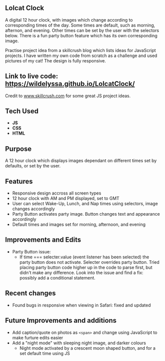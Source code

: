 ## Lolcat Clock
A digital 12 hour clock, with images which change according to corresponding times of the day. Some times are default, such as morning, afternon, and evening. Other times can be set by the user with the selectors below. There is a fun party button feature which has its own corresponding image. 

Practise project idea from a skillcrush blog which lists ideas for JavaScript projects. 
I have written my own code from scratch as a challenge and used pictures of my cat! The design is fully responsive.

## Link to live code: https://wildelyssa.github.io/LolcatClock/

Credit to www.skillcrush.com for some great JS project ideas.

## Tech Used
* **JS**
* **CSS** 
* **HTML**

## Purpose

A 12 hour clock which displays images dependant on different times set by defaults, or set by the user. 

## Features
* Responsive design accross all screen types
* 12 hour clock with AM and PM displayed, set to GMT
* User can select Wake-Up, Lunch, and Nap times using selectors, image changes accordingly
* Party Button activates party image. Button changes text and appearance accordingly
* Default times and images set for morning, afternoon, and evening

## Improvements and Edits
* Party Button issue:
  * If time === selecter.value (event listener has been selected) the party button does not activate. Selecter overrides party button.
  Tried placing party button code higher up in the code to parse first, but didn't make any difference. 
  Look into the issue and find a fix: possibly add a conditional statement.
  
## Recent changes
* Found bugs in responsive when viewing in Safari: fixed and updated
  
## Future Improvements and additions
* Add caption/quote on photos as `<span>` and change using JavaScript to make furture edits easier
* Add a "night mode" with sleeping night image, and darker colours
  * Night mode activated by a crescent moon shaped button, and for a set default time using JS
 

